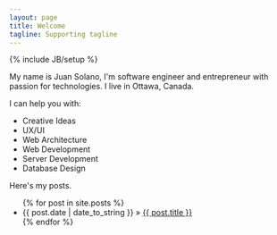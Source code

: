 ```yaml
---
layout: page
title: Welcome
tagline: Supporting tagline
---
```

{% include JB/setup %}

My name is Juan Solano, I'm software engineer and entrepreneur with passion for technologies. I live in Ottawa, Canada.

I can help you with:
  * Creative Ideas
  * UX/UI
  * Web Architecture
  * Web Development
  * Server Development
  * Database Design


Here's my posts.

<ul class="posts">
  {% for post in site.posts %}
    <li><span>{{ post.date | date_to_string }}</span> &raquo; <a href="{{ BASE_PATH }}{{ post.url }}">{{ post.title }}</a></li>
  {% endfor %}
</ul>



